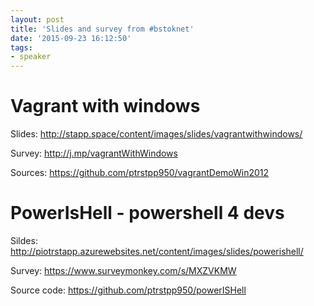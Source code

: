 ```yaml
---
layout: post
title: 'Slides and survey from #bstoknet'
date: '2015-09-23 16:12:50'
tags:
- speaker
---
```


# Vagrant with windows
Slides: http://stapp.space/content/images/slides/vagrantwithwindows/ 

Survey: http://j.mp/vagrantWithWindows

Sources: https://github.com/ptrstpp950/vagrantDemoWin2012 

# PowerIsHell - powershell 4 devs

Sildes: http://piotrstapp.azurewebsites.net/content/images/slides/powerishell/ 

Survey: https://www.surveymonkey.com/s/MXZVKMW

Source code: https://github.com/ptrstpp950/powerISHell
